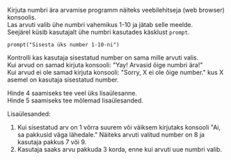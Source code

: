 Kirjuta numbri ära arvamise programm näiteks veebilehitseja (web browser) konsoolis.  
Las arvuti valib ühe numbri vahemikus 1-10 ja jätab selle meelde.  
Seejärel küsib kasutajalt ühe numbri kasutades käsklust `prompt`.

    prompt("Sisesta üks number 1-10-ni") 

Kontrolli kas kasutaja sisestatud number on sama mille arvuti valis.  
Kui arvud on samad kirjuta konsooli: "Yay! Arvasid õige numbri ära!"  
Kui arvud ei ole samad kirjuta konsooli: "Sorry, X ei ole õige number." kus X asemel on kasutaja sisestatud number. 

Hinde 4 saamiseks tee veel üks lisaülesanne.  
Hinde 5 saamiseks tee mõlemad lisaülesanded. 

Lisaülesanded: 

1. Kui sisestatud arv on 1 võrra suurem või väiksem kirjutaks konsooli "Ai, sa pakkusid väga lähedale." 
Näiteks arvuti valitud number on 8 ja kasutaja pakkus 7 või 9. 
2. Kasutaja saaks arvu pakkuda 3 korda, enne kui arvuti uue numbri valib. 
